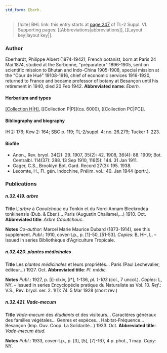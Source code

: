 ```yaml
---
std_form: Eberh.
---
```


> [!cite] BHL link: this entry starts at [page 247](https://www.biodiversitylibrary.org/page/33260235) of TL-2 Suppl. VI.
> Supporting pages: [[Abbreviations|abbreviations]], [[Layout key|layout key]].

### Author

Eberhardt, Philippe Albert (1874-1942), French botanist, born at Paris 24 Mai 1874, studied at the Sorbonne, "préparateur" 1896-1905, sent on scientific mission to Bhutan and Indo-China 1905-1908, special mission at the "Cour de Hué" 19108-1916, chief of economic services 1916-1920, returned to France and became professor of botany at Besançon until his retirement in 1940, died 20 Feb 1942. 
**Abbreviated name**: *Eberh.*

#### Herbarium and types

[[Collection H|H]](Musci), [[Collection P|P]](ca. 6000), [[Collection PC|PC]].

#### Bibliography and biography

IH 2: 176; Kew 2: 164; SBC p. 119; TL-2/suppl. 4: no. 26.279; Tucker 1: 223.

#### Biofile

- Anon., Rev. bryol. 34(2): 29. 1907, 35(2): 42. 1908, 36(4): 88. 1909; Bot. Centralbl. 114(37): 288. 13 Sep 1910, 116(5): 144. 31 Jan 1911.
- Gager, C.S., Brooklyn Bot. Gard. Record 27(3): 195. 1938.
- Lecomte, H., Fl. gén. Indochine, Prélim. vol.: 40. Jan 1944 (portr.).

### Publications

##### n.32.419. arbre

**Title**
L'*arbre* à *Caoutchouc* du Tonkin et du Nord-Annam Bleekrodea tonkinensis (Dub. & Eber.)... Paris (Augustin Challamel,...) 1910. Oct.
**Abbreviated title**: *Arbre Caoutchouc*.

**Notes**
*Co-author*: Marcel Marie Maurice Dubard (1873-1914), see this supplement.
*Publ*.: 1910, cover-t.p., p. \[1\]-50, \[51-53\]. *Copies*: B, HH, L. – Issued in series Bibliothèque d'Agriculture Tropicale.

##### n.32.420. plantes médicinales

**Title**
Les *plantes médicinales* et leurs propriétés... Paris (Paul Lechevalier, éditeur...) 1927. Oct.
**Abbreviated title**: *Pl. médic.*

**Notes**
*Publ*.: 1927, p. \[i\]-clxiv, \[i\*\], 1-136, *pl. 1-103* (col., 7 uncol.). *Copies*: L, NY. – Issued in series Encyclopédie pratique du Naturaliste as Vol. 10.
*Ref*.: V.S., Rev. bryol. ser. 2. 1(1): 74. 5 Mar 1928 (short rev.)

##### n.32.421. Vade-mecum

**Title**
*Vade-mecum* des *étudiants* et des visiteurs... Caractères généraux des familles végétales... Genres et espèces... Habitat-Fréquence... Besançon (Imp. Ouv. Coop. La Solidarité...) 1933. Oct.
**Abbreviated title**: *Vade-mecum étud.*

**Notes**
*Publ*.: 1933, cover-t.p., p. \[3\], \[5\], \[7\]-167, 4 p. phot., 1 map. *Copy*: NY.

